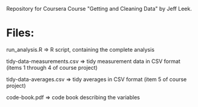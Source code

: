 Repository for Coursera Course "Getting and Cleaning Data" by Jeff Leek.

Files:
======

run_analysis.R => R script, containing the complete analysis

tidy-data-measurements.csv => tidy measurement data in CSV format (items 1 through 4 of course project)

tidy-data-averages.csv => tidy averages in CSV format (item 5 of course project)

code-book.pdf => code book describing the variables

